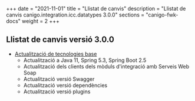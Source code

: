 +++
date        = "2021-11-01"
title       = "Llistat de canvis"
description = "Llistat de canvis canigo.integration.icc.datatypes 3.0.0"
sections    = "canigo-fwk-docs"
weight		= 2
+++

## Llistat de canvis versió 3.0.0

- [Actualització de tecnologies base](/noticies/2021-10-25-CAN-actualitzacio-canigo-3_6_0/)
   - Actualització a Java 11, Spring 5.3, Spring Boot 2.5
   - Actualització dels clients dels mòduls d'integració amb Serveis Web Soap
   - Actualització versió Swagger
   - Actualització versió dependències
   - Actualització versió plugins
